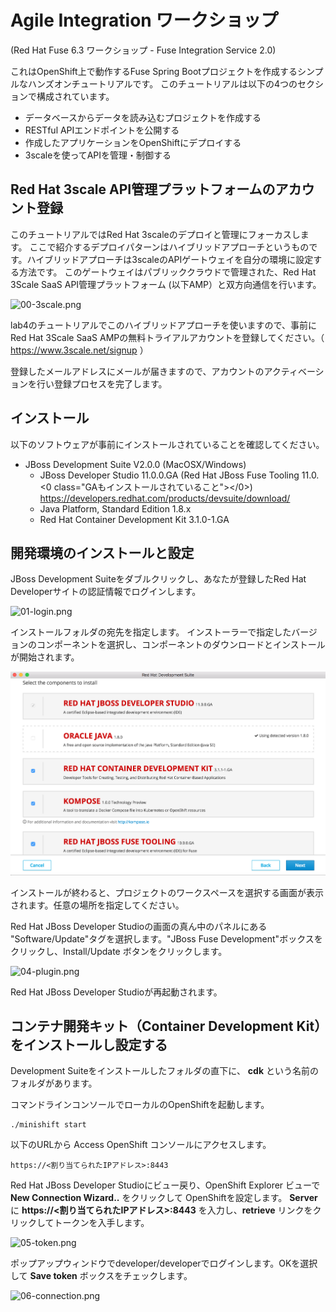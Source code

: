 # Agile Integration ワークショップ
(Red Hat Fuse 6.3 ワークショップ - Fuse Integration Service 2.0)

これはOpenShift上で動作するFuse Spring Bootプロジェクトを作成するシンプルなハンズオンチュートリアルです。
このチュートリアルは以下の4つのセクションで構成されています。

* データベースからデータを読み込むプロジェクトを作成する
* RESTful APIエンドポイントを公開する
* 作成したアプリケーションをOpenShiftにデプロイする
* 3scaleを使ってAPIを管理・制御する

## Red Hat 3scale API管理プラットフォームのアカウント登録
このチュートリアルではRed Hat 3scaleのデプロイと管理にフォーカスします。
ここで紹介するデプロイパターンはハイブリッドアプローチというものです。ハイブリッドアプローチは3scaleのAPIゲートウェイを自分の環境に設定する方法です。
このゲートウェイはパブリッククラウドで管理された、Red Hat 3Scale SaaS API管理プラットフォーム (以下AMP）と双方向通信を行います。

![00-3scale.png](./img/00-3scale.png)

lab4のチュートリアルでこのハイブリッドアプローチを使いますので、事前にRed Hat 3Scale SaaS AMPの無料トライアルアカウントを登録してください。（ https://www.3scale.net/signup ）

登録したメールアドレスにメールが届きますので、アカウントのアクティベーションを行い登録プロセスを完了します。

## インストール
以下のソフトウェアが事前にインストールされていることを確認してください。

* JBoss Development Suite V2.0.0 (MacOSX/Windows)
	* JBoss Developer Studio 11.0.0.GA (Red Hat JBoss Fuse Tooling 11.0.<0 class="GAもインストールされていること"></0>)
	https://developers.redhat.com/products/devsuite/download/
	* Java Platform, Standard Edition 1.8.x
	* Red Hat Container Development Kit 3.1.0-1.GA

## 開発環境のインストールと設定
JBoss Development Suiteをダブルクリックし、あなたが登録したRed Hat Developerサイトの認証情報でログインします。

![01-login.png](./img/01-login.png)

インストールフォルダの宛先を指定します。
インストーラーで指定したバージョンのコンポーネントを選択し、コンポーネントのダウンロードとインストールが開始されます。

![02-components.png](./img/02-components.png)

インストールが終わると、プロジェクトのワークスペースを選択する画面が表示されます。任意の場所を指定してください。

Red Hat JBoss Developer Studioの画面の真ん中のパネルにある "Software/Update"タグを選択します。"JBoss Fuse Development"ボックスをクリックし、Install/Update ボタンをクリックします。

![04-plugin.png](./img/04-plugin.png)

Red Hat JBoss Developer Studioが再起動されます。

## コンテナ開発キット（Container Development Kit）をインストールし設定する

Development Suiteをインストールしたフォルダの直下に、 **cdk** という名前のフォルダがあります。

コマンドラインコンソールでローカルのOpenShiftを起動します。

```
./minishift start
```

以下のURLから Access OpenShift コンソールにアクセスします。

```
https://<割り当てられたIPアドレス>:8443
```

Red Hat JBoss Developer Studioにビュー戻り、OpenShift Explorer ビューで **New Connection Wizard..** をクリックして OpenShiftを設定します。
**Server** に **https://<割り当てられたIPアドレス>:8443** を入力し、**retrieve** リンクをクリックしてトークンを入手します。

![05-token.png](./img/05-token.png)

ポップアップウィンドウでdeveloper/developerでログインします。OKを選択して **Save token** ボックスをチェックします。

![06-connection.png](./img/06-connection.png)


